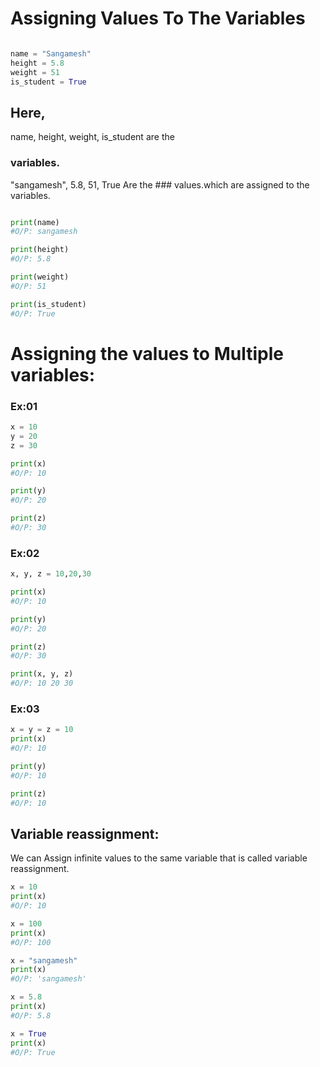 # Assigning Values To The Variables

```python

name = "Sangamesh"
height = 5.8
weight = 51
is_student = True

```

## Here,

name, height, weight, is_student are the 
### variables.

"sangamesh", 5.8, 51, True Are the ### values.which are assigned to the variables.  


```python

print(name)
#O/P: sangamesh

print(height)
#O/P: 5.8

print(weight)
#O/P: 51

print(is_student)
#O/P: True

```

# Assigning the values to Multiple variables:

### Ex:01
 
```python
x = 10
y = 20
z = 30

print(x)
#O/P: 10

print(y)
#O/P: 20

print(z)
#O/P: 30

```

### Ex:02

```python
x, y, z = 10,20,30

print(x)
#O/P: 10

print(y)
#O/P: 20

print(z)
#O/P: 30

print(x, y, z)
#O/P: 10 20 30

```

### Ex:03

```python
x = y = z = 10 
print(x)
#O/P: 10

print(y)
#O/P: 10

print(z)
#O/P: 10

```

## Variable reassignment:
We can Assign infinite values to the same variable that is called variable reassignment.

```python
x = 10
print(x)
#O/P: 10

x = 100
print(x)
#O/P: 100

x = "sangamesh" 
print(x)
#O/P: 'sangamesh'

x = 5.8
print(x)
#O/P: 5.8

x = True
print(x)
#O/P: True

```
